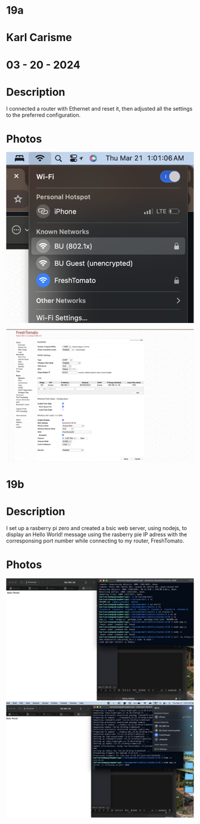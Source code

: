 # 19a
# Karl Carisme
# 03 - 20 - 2024

# Description
 I connected a router with Ethernet and reset it, then adjusted all the settings to the preferred configuration.


# Photos 
![scr](wifi.png)

![scr](tomato.png)


# 19b
# Description

I set up a rasberry pi zero and created a bsic web server, using nodejs, to display an Hello World! message using the rasberry pie IP adress with the corresponsing port number while connecting to my router, FreshTomato.

# Photos 
![src](pi.png)
![src](ip.png)
